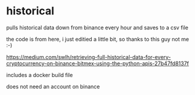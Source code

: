 # historical

pulls historical data down from binance every hour and saves to a csv file

the code is from here, i just editied a little bit, so thanks to this guy not me :-)

https://medium.com/swlh/retrieving-full-historical-data-for-every-cryptocurrency-on-binance-bitmex-using-the-python-apis-27b47fd8137f

includes a docker build file

does not need an account on binance
